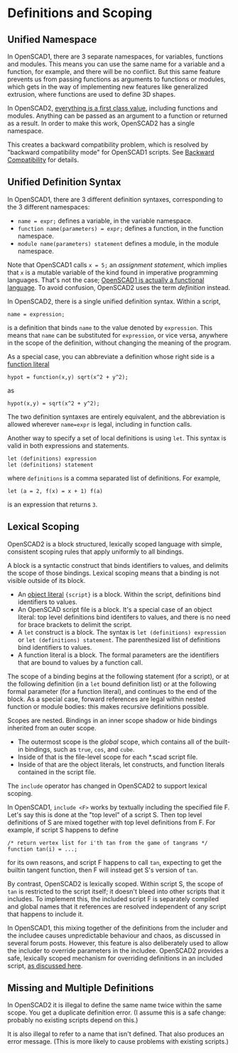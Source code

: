 # Definitions and Scoping

## Unified Namespace
In OpenSCAD1, there are 3 separate namespaces, for variables, functions and modules.
This means you can use the same name for a variable and a function, for example,
and there will be no conflict. But this same feature prevents us from passing
functions as arguments to functions or modules, which gets in the way of
implementing new features like generalized extrusion, where functions are used
to define 3D shapes.

In OpenSCAD2, [everything is a first class value](First_Class_Values.md),
including functions and modules.
Anything can be passed as an argument to a function or returned as a result.
In order to make this work, OpenSCAD2 has a single namespace.

This creates a backward compatibility problem, which is resolved by
"backward compatibility mode" for OpenSCAD1 scripts.
See [Backward Compatibility](Backward_Compatibility.md) for details.

## Unified Definition Syntax
In OpenSCAD1, there are 3 different definition syntaxes, corresponding to
the 3 different namespaces:
* `name = expr;` defines a variable, in the variable namespace.
* `function name(parameters) = expr;` defines a function, in the function namespace.
* `module name(parameters) statement` defines a module, in the module namespace.

Note that OpenSCAD1 calls `x = 5;` an *assignment statement*,
which implies that `x` is a mutable variable of the kind found
in imperative programming languages.
That's not the case;
[OpenSCAD1 is actually a functional language](Declarative_Semantics.md).
To avoid confusion, OpenSCAD2 uses the term *definition* instead.

In OpenSCAD2, there is a single unified definition syntax.
Within a script,
```
name = expression;
```
is a definition that binds `name` to the value denoted by `expression`.
This means that `name` can be substituted for `expression`,
or vice versa, anywhere in the scope of the definition,
without changing the meaning of the program.

As a special case, you can abbreviate a definition whose right side is
a [function literal](Functions.md#function-literals)
```
hypot = function(x,y) sqrt(x^2 + y^2);
```
as
```
hypot(x,y) = sqrt(x^2 + y^2);
```
The two definition syntaxes are entirely equivalent,
and the abbreviation is allowed wherever `name=expr` is legal,
including in function calls.

Another way to specify a set of local definitions
is using `let`. This syntax is valid in both expressions and statements.
```
let (definitions) expression
let (definitions) statement
```
where `definitions` is a comma separated list of definitions.
For example,
```
let (a = 2, f(x) = x + 1) f(a)
```
is an expression that returns `3`.

## Lexical Scoping
OpenSCAD2 is a block structured, lexically scoped language
with simple, consistent scoping rules that apply
uniformly to all bindings.

A block is a syntactic construct that binds identifiers to values,
and delimits the scope of those bindings. Lexical scoping means
that a binding is not visible outside of its block.
* An [object literal](Objects.md#object-literals)
  `{script}` is a block.
  Within the script, definitions bind identifiers to values.
* An OpenSCAD script file is a block.
  It's a special case of an object literal:
  top level definitions bind identifers to values,
  and there is no need for brace brackets to delimit the script.
* A `let` construct is a block.
  The syntax is `let (definitions) expression`
  or `let (definitions) statement`.
  The parenthesized list of definitions bind identifiers to values.
* A function literal is a block.
  The formal parameters are the identifiers
  that are bound to values by a function call.

The scope of a binding begins at the following statement
(for a script), or at the following definition (in a `let` bound definition list)
or at the following formal parameter (for a function literal),
and continues to the end of the block.
As a special case, forward references are legal within nested function or
module bodies: this makes recursive definitions possible.

Scopes are nested. Bindings in an inner scope
shadow or hide bindings inherited from an outer scope.
* The outermost scope is the *global* scope,
  which contains all of the built-in bindings,
  such as `true`, `cos`, and `cube`.
* Inside of that is the file-level scope for each *.scad script file.
* Inside of that are the object literals, let constructs, and function literals
  contained in the script file.

The `include` operator has changed in OpenSCAD2 to support lexical scoping.

In OpenSCAD1, `include <F>` works by textually including the specified file F.
Let's say this is done at the "top level" of a script S.
Then top level definitions of S are mixed together with top level definitions from F.
For example, if script S happens to define
```
/* return vertex list for i'th tan from the game of tangrams */
function tan(i) = ...;
```
for its own reasons, and script F happens to call `tan`, expecting to get the builtin tangent function, then F will instead get S's version of `tan`.

By contrast, OpenSCAD2 is lexically scoped. Within script S, the scope of `tan` is restricted
to the script itself; it doesn't bleed into other scripts that it includes.
To implement this, the included script F is separately compiled
and global names that it references are resolved independent of any script that happens to include it.

In OpenSCAD1, this mixing together of the definitions from the includer and the includee
causes unpredictable behaviour and chaos, as discussed in several forum posts.
However, this feature is also deliberately used to allow the includer to override
parameters in the includee. OpenSCAD2 provides a safe, lexically scoped mechanism for
overriding definitions in an included script, [as discussed here](Objects.md).

## Missing and Multiple Definitions
In OpenSCAD2 it is illegal to define the same name twice within the same scope.
You get a duplicate definition error. (I assume this is a safe change: probably no
existing scripts depend on this.)

It is also illegal to refer to a name that isn't defined.
That also produces an error message. (This is more likely to cause problems
with existing scripts.)
